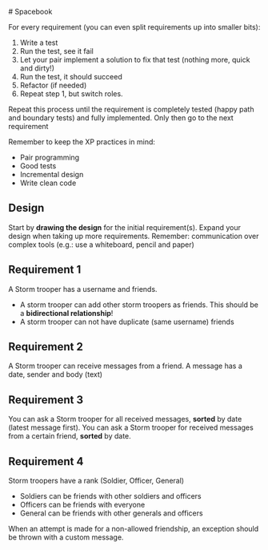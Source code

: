 ﻿﻿# Spacebook

For every requirement (you can even split requirements up into smaller bits):
1. Write a test
2. Run the test, see it fail
3. Let your pair implement a solution to fix that test (nothing more, quick and dirty!)
4. Run the test, it should succeed
5. Refactor (if needed)
6. Repeat step 1, but switch roles. 

Repeat this process until the requirement is completely tested (happy path and boundary tests) and fully implemented.
Only then go to the next requirement

Remember to keep the XP practices in mind:
- Pair programming
- Good tests
- Incremental design
- Write clean code

## Design
Start by **drawing the design** for the initial requirement(s).
Expand your design when taking up more requirements.
Remember: communication over complex tools (e.g.: use a whiteboard, pencil and paper)

## Requirement 1
A Storm trooper has a username and friends.
- A storm trooper can add other storm troopers as friends. This should be a **bidirectional relationship**!
- A storm trooper can not have duplicate (same username) friends 

## Requirement 2
A Storm trooper can receive messages from a friend.
A message has a date, sender and body (text)

## Requirement 3
You can ask a Storm trooper for all received messages, **sorted** by date (latest message first). 
You can ask a Storm trooper for received messages from a certain friend, **sorted** by date. 

## Requirement 4
Storm troopers have a rank (Soldier, Officer, General)
- Soldiers can be friends with other soldiers and officers
- Officers can be friends with everyone
- General can be friends with other generals and officers

When an attempt is made for a non-allowed friendship, an exception should be thrown with a custom message.

